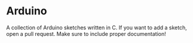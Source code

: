 # Arduino

A collection of Arduino sketches written in C. If you want to add a sketch, open a pull request. Make sure to include proper documentation!